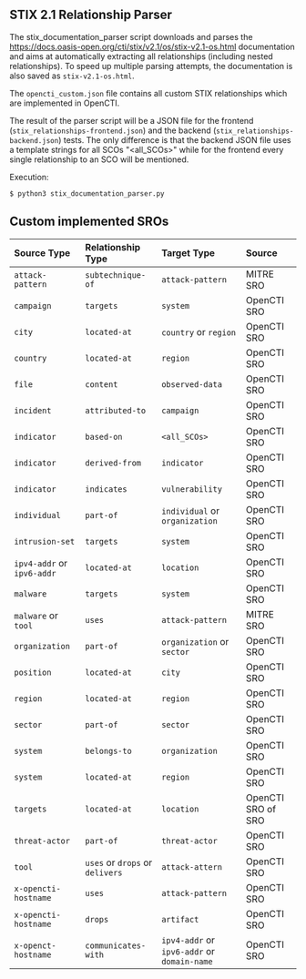## STIX 2.1 Relationship Parser

The stix_documentation_parser script downloads and parses
the https://docs.oasis-open.org/cti/stix/v2.1/os/stix-v2.1-os.html documentation and aims at automatically extracting
all relationships (including nested relationships). To speed up multiple parsing attempts, the documentation is also
saved as `stix-v2.1-os.html`.

The `opencti_custom.json` file contains all custom STIX relationships which are implemented in OpenCTI.

The result of the parser script will be a JSON file for the frontend (`stix_relationships-frontend.json`) and the
backend (`stix_relationships-backend.json`) tests. The only difference is that the backend JSON file uses a template
strings for all SCOs "<all_SCOs>" while for the frontend every single relationship to an SCO will be mentioned.

Execution:

```shell
$ python3 stix_documentation_parser.py 
```

## Custom implemented SROs

| Source Type                | Relationship Type               | Target Type                                 | Source             |
|:---------------------------|:--------------------------------|:--------------------------------------------|:-------------------|
| `attack-pattern`           | `subtechnique-of`               | `attack-pattern`                            | MITRE SRO          |
| `campaign`                 | `targets`                       | `system`                                    | OpenCTI SRO        |
| `city`                     | `located-at`                    | `country` or `region`                       | OpenCTI SRO        |
| `country`                  | `located-at`                    | `region`                                    | OpenCTI SRO        |
| `file`                     | `content`                       | `observed-data`                             | OpenCTI SRO        |
| `incident`                 | `attributed-to`                 | `campaign`                                  | OpenCTI SRO        |
| `indicator`                | `based-on`                      | `<all_SCOs>`                                | OpenCTI SRO        |
| `indicator`                | `derived-from`                  | `indicator`                                 | OpenCTI SRO        |
| `indicator`                | `indicates`                     | `vulnerability`                             | OpenCTI SRO        |
| `individual`               | `part-of`                       | `individual` or `organization`              | OpenCTI SRO        |
| `intrusion-set`            | `targets`                       | `system`                                    | OpenCTI SRO        |-
| `ipv4-addr` or `ipv6-addr` | `located-at`                    | `location`                                  | OpenCTI SRO        |
| `malware`                  | `targets`                       | `system`                                    | OpenCTI SRO        |
| `malware` or `tool`        | `uses`                          | `attack-pattern`                            | MITRE SRO          |
| `organization`             | `part-of`                       | `organization` or `sector`                  | OpenCTI SRO        |
| `position`                 | `located-at`                    | `city`                                      | OpenCTI SRO        |
| `region`                   | `located-at`                    | `region`                                    | OpenCTI SRO        |
| `sector`                   | `part-of`                       | `sector`                                    | OpenCTI SRO        |
| `system`                   | `belongs-to`                    | `organization`                              | OpenCTI SRO        |
| `system`                   | `located-at`                    | `region`                                    | OpenCTI SRO        |
| `targets`                  | `located-at`                    | `location`                                  | OpenCTI SRO of SRO |
| `threat-actor`             | `part-of`                       | `threat-actor`                              | OpenCTI SRO        |
| `tool`                     | `uses` or `drops` or `delivers` | `attack-attern`                             | OpenCTI SRO        |
| `x-opencti-hostname`       | `uses`                          | `attack-pattern`                            | OpenCTI SRO        |
| `x-opencti-hostname`       | `drops`                         | `artifact`                                  | OpenCTI SRO        |
| `x-openct-hostname`        | `communicates-with`             | `ipv4-addr` or `ipv6-addr` or `domain-name` | OpenCTI SRO        |
